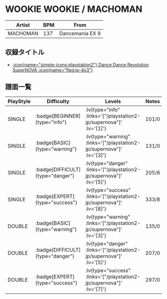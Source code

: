 # WOOKIE WOOKIE / MACHOMAN

|Artist|BPM|From|
|------|---|----|
|MACHOMAN|137|Dancemania EX 9|

## 収録タイトル

- [ :icon{name="simple-icons:playstation2"} Dance Dance Revolution SuperNOVA :icon{name="flag:jp-4x3"} ](/playstation2-jp/supernova)

## 譜面一覧

|PlayStyle|Difficulty|Levels|Notes|Movie|
|---------|----------|------|-----|-----|
|SINGLE| :badge[BEGINNER]{type="info"} | :lv{type="info" :links='["/playstation2-jp/supernova"]' :lv='[1]'} |101/0||
|SINGLE| :badge[BASIC]{type="warning"} | :lv{type="warning" :links='["/playstation2-jp/supernova"]' :lv='[3]'} |131/0||
|SINGLE| :badge[DIFFICULT]{type="danger"} | :lv{type="danger" :links='["/playstation2-jp/supernova"]' :lv='[5]'} |205/8||
|SINGLE| :badge[EXPERT]{type="success"} | :lv{type="success" :links='["/playstation2-jp/supernova"]' :lv='[8]'} |333/8||
|DOUBLE| :badge[BASIC]{type="warning"} | :lv{type="warning" :links='["/playstation2-jp/supernova"]' :lv='[3]'} |135/0||
|DOUBLE| :badge[DIFFICULT]{type="danger"} | :lv{type="danger" :links='["/playstation2-jp/supernova"]' :lv='[5]'} |207/0||
|DOUBLE| :badge[EXPERT]{type="success"} | :lv{type="success" :links='["/playstation2-jp/supernova"]' :lv='[7]'} |297/0||
